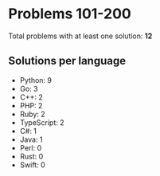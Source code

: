 # Problems 101-200

Total problems with at least one solution: **12**

## Solutions per language

- Python: 9
- Go: 3
- C++: 2
- PHP: 2
- Ruby: 2
- TypeScript: 2
- C#: 1
- Java: 1
- Perl: 0
- Rust: 0
- Swift: 0
